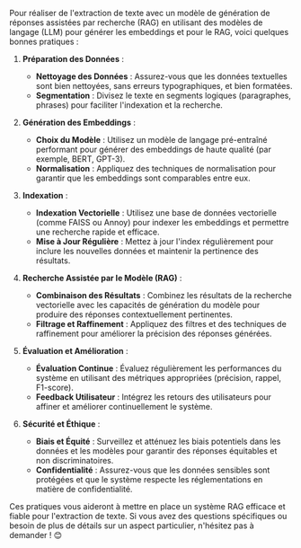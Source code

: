 Pour réaliser de l'extraction de texte avec un modèle de génération de réponses assistées par recherche (RAG) en utilisant des modèles de langage (LLM) pour générer les embeddings et pour le RAG, voici quelques bonnes pratiques :

1. **Préparation des Données** :
   - **Nettoyage des Données** : Assurez-vous que les données textuelles sont bien nettoyées, sans erreurs typographiques, et bien formatées.
   - **Segmentation** : Divisez le texte en segments logiques (paragraphes, phrases) pour faciliter l'indexation et la recherche.

2. **Génération des Embeddings** :
   - **Choix du Modèle** : Utilisez un modèle de langage pré-entraîné performant pour générer des embeddings de haute qualité (par exemple, BERT, GPT-3).
   - **Normalisation** : Appliquez des techniques de normalisation pour garantir que les embeddings sont comparables entre eux.

3. **Indexation** :
   - **Indexation Vectorielle** : Utilisez une base de données vectorielle (comme FAISS ou Annoy) pour indexer les embeddings et permettre une recherche rapide et efficace.
   - **Mise à Jour Régulière** : Mettez à jour l'index régulièrement pour inclure les nouvelles données et maintenir la pertinence des résultats.

4. **Recherche Assistée par le Modèle (RAG)** :
   - **Combinaison des Résultats** : Combinez les résultats de la recherche vectorielle avec les capacités de génération du modèle pour produire des réponses contextuellement pertinentes.
   - **Filtrage et Raffinement** : Appliquez des filtres et des techniques de raffinement pour améliorer la précision des réponses générées.

5. **Évaluation et Amélioration** :
   - **Évaluation Continue** : Évaluez régulièrement les performances du système en utilisant des métriques appropriées (précision, rappel, F1-score).
   - **Feedback Utilisateur** : Intégrez les retours des utilisateurs pour affiner et améliorer continuellement le système.

6. **Sécurité et Éthique** :
   - **Biais et Équité** : Surveillez et atténuez les biais potentiels dans les données et les modèles pour garantir des réponses équitables et non discriminatoires.
   - **Confidentialité** : Assurez-vous que les données sensibles sont protégées et que le système respecte les réglementations en matière de confidentialité.

Ces pratiques vous aideront à mettre en place un système RAG efficace et fiable pour l'extraction de texte. Si vous avez des questions spécifiques ou besoin de plus de détails sur un aspect particulier, n'hésitez pas à demander ! 😊